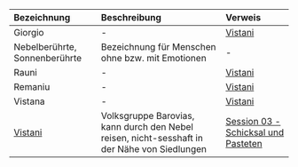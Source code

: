 | Bezeichnung | Beschreibung | Verweis |
|:------------|:----------------|:----------------|
| Giorgio | - | [Vistani](https://lolindhir.github.io/PnP/campaigns/strahd/factions/vistani) |
| Nebelberührte, Sonnenberührte | Bezeichnung für Menschen ohne bzw. mit Emotionen | - |
| Rauni | - | [Vistani](https://lolindhir.github.io/PnP/campaigns/strahd/factions/vistani) |
| Remaniu | - | [Vistani](https://lolindhir.github.io/PnP/campaigns/strahd/factions/vistani) |
| Vistana | - | [Vistani](https://lolindhir.github.io/PnP/campaigns/strahd/factions/vistani) |
| [Vistani](https://lolindhir.github.io/PnP/campaigns/strahd/factions/vistani) | Volksgruppe Barovias, kann durch den Nebel reisen, nicht-sesshaft in der Nähe von Siedlungen | [Session 03 - Schicksal und Pasteten](https://lolindhir.github.io/PnP/campaigns/strahd/sessions/session003) |

